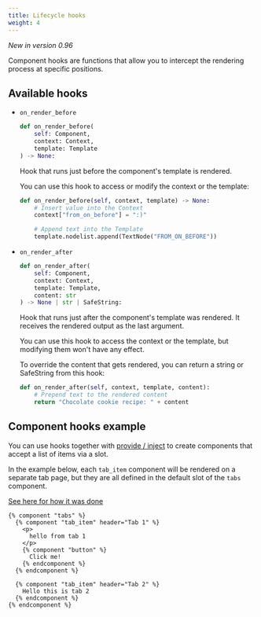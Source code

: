 ```yaml
---
title: Lifecycle hooks
weight: 4
---
```


_New in version 0.96_

Component hooks are functions that allow you to intercept the rendering process at specific positions.

## Available hooks

- `on_render_before`

  ```py
  def on_render_before(
      self: Component,
      context: Context,
      template: Template
  ) -> None:
  ```

  Hook that runs just before the component's template is rendered.

  You can use this hook to access or modify the context or the template:

  ```py
  def on_render_before(self, context, template) -> None:
      # Insert value into the Context
      context["from_on_before"] = ":)"

      # Append text into the Template
      template.nodelist.append(TextNode("FROM_ON_BEFORE"))
  ```

- `on_render_after`

  ```py
  def on_render_after(
      self: Component,
      context: Context,
      template: Template,
      content: str
  ) -> None | str | SafeString:
  ```

  Hook that runs just after the component's template was rendered.
  It receives the rendered output as the last argument.

  You can use this hook to access the context or the template, but modifying
  them won't have any effect.

  To override the content that gets rendered, you can return a string or SafeString from this hook:

  ```py
  def on_render_after(self, context, template, content):
      # Prepend text to the rendered content
      return "Chocolate cookie recipe: " + content
  ```

## Component hooks example

You can use hooks together with [provide / inject](#how-to-use-provide--inject) to create components
that accept a list of items via a slot.

In the example below, each `tab_item` component will be rendered on a separate tab page, but they are all defined in the default slot of the `tabs` component.

[See here for how it was done](https://github.com/django-components/django-components/discussions/540)

```django
{% component "tabs" %}
  {% component "tab_item" header="Tab 1" %}
    <p>
      hello from tab 1
    </p>
    {% component "button" %}
      Click me!
    {% endcomponent %}
  {% endcomponent %}

  {% component "tab_item" header="Tab 2" %}
    Hello this is tab 2
  {% endcomponent %}
{% endcomponent %}
```
